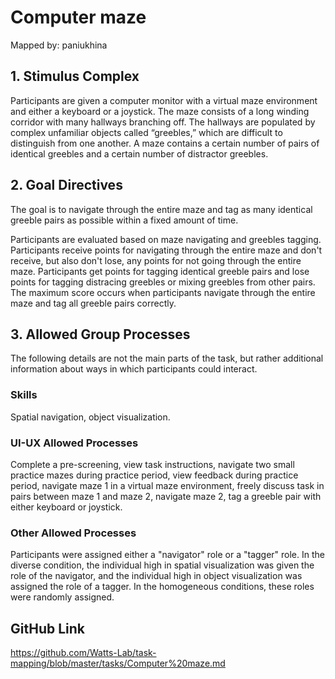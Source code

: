 # Computer maze

Mapped by: paniukhina 

## 1. Stimulus Complex 
Participants are given a computer monitor with a virtual maze environment and either a keyboard or a joystick. The maze consists of a long winding corridor with many hallways branching off. The hallways are populated by complex unfamiliar objects called “greebles,” which are difficult to distinguish from one another. A maze contains a certain number of pairs of identical greebles and a certain number of distractor greebles.


## 2. Goal Directives 
The goal is to navigate through the entire maze and tag as many identical greeble pairs as possible within a fixed amount of time. 

Participants are evaluated based on maze navigating and greebles tagging. Participants receive points for navigating through the entire maze and don't receive, but also don't lose, any points for not going through the entire maze. Participants get points for tagging identical greeble pairs and lose points for tagging distracing greebles or mixing greebles from other pairs. The maximum score occurs when participants navigate through the entire maze and tag all greeble pairs correctly.

## 3. Allowed Group Processes 
The following details are not the main parts of the task, but rather additional information about ways in which participants could interact.

### Skills 
Spatial navigation, object visualization.

### UI-UX Allowed Processes
Complete a pre-screening, view task instructions, navigate two small practice mazes during practice period, view feedback during practice period, navigate maze 1 in a virtual maze environment, freely discuss task in pairs between maze 1 and maze 2, navigate maze 2, tag a greeble pair with either keyboard or joystick.

### Other Allowed Processes
Participants were assigned either a "navigator" role or a "tagger" role. In the diverse condition, the individual high in spatial visualization was given the role of the navigator, and the individual high in object visualization was assigned the role of a tagger. In the homogeneous conditions, these roles were randomly assigned.

## GitHub Link 
https://github.com/Watts-Lab/task-mapping/blob/master/tasks/Computer%20maze.md
